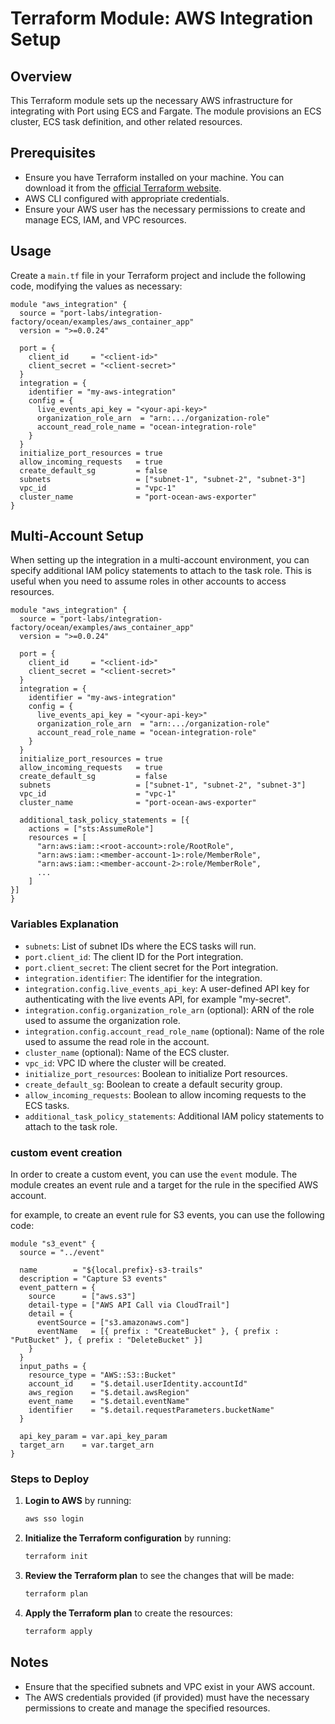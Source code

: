 # Terraform Module: AWS Integration Setup

## Overview

This Terraform module sets up the necessary AWS infrastructure for integrating with Port using ECS and Fargate. The module provisions an ECS cluster, ECS task definition, and other related resources.

## Prerequisites

- Ensure you have Terraform installed on your machine. You can download it from the [official Terraform website](https://www.terraform.io/downloads.html).
- AWS CLI configured with appropriate credentials.
- Ensure your AWS user has the necessary permissions to create and manage ECS, IAM, and VPC resources.

## Usage

Create a `main.tf` file in your Terraform project and include the following code, modifying the values as necessary:

```hcl
module "aws_integration" {
  source = "port-labs/integration-factory/ocean/examples/aws_container_app"
  version = ">=0.0.24"

  port = {
    client_id     = "<client-id>"
    client_secret = "<client-secret>"
  }
  integration = {
    identifier = "my-aws-integration"
    config = {
      live_events_api_key = "<your-api-key>"
      organization_role_arn  = "arn:.../organization-role"
      account_read_role_name = "ocean-integration-role"
    }
  }
  initialize_port_resources = true
  allow_incoming_requests   = true
  create_default_sg         = false
  subnets                   = ["subnet-1", "subnet-2", "subnet-3"]
  vpc_id                    = "vpc-1"
  cluster_name              = "port-ocean-aws-exporter"
}
```

## Multi-Account Setup

When setting up the integration in a multi-account environment, you can specify additional IAM policy statements to attach to the task role. This is useful when you need to assume roles in other accounts to access resources.

```hcl
module "aws_integration" {
  source = "port-labs/integration-factory/ocean/examples/aws_container_app"
  version = ">=0.0.24"

  port = {
    client_id     = "<client-id>"
    client_secret = "<client-secret>"
  }
  integration = {
    identifier = "my-aws-integration"
    config = {
      live_events_api_key = "<your-api-key>"
      organization_role_arn  = "arn:.../organization-role"
      account_read_role_name = "ocean-integration-role"
    }
  }
  initialize_port_resources = true
  allow_incoming_requests   = true
  create_default_sg         = false
  subnets                   = ["subnet-1", "subnet-2", "subnet-3"]
  vpc_id                    = "vpc-1"
  cluster_name              = "port-ocean-aws-exporter"

  additional_task_policy_statements = [{
    actions = ["sts:AssumeRole"]
    resources = [
      "arn:aws:iam::<root-account>:role/RootRole",
      "arn:aws:iam::<member-account-1>:role/MemberRole",
      "arn:aws:iam::<member-account-2>:role/MemberRole",
      ...
    ]
}]
}
```

### Variables Explanation

- `subnets`: List of subnet IDs where the ECS tasks will run.
- `port.client_id`: The client ID for the Port integration.
- `port.client_secret`: The client secret for the Port integration.
- `integration.identifier`: The identifier for the integration.
- `integration.config.live_events_api_key`: A user-defined API key for authenticating with the live events API, for example "my-secret".
- `integration.config.organization_role_arn` (optional): ARN of the role used to assume the organization role.
- `integration.config.account_read_role_name` (optional): Name of the role used to assume the read role in the account.
- `cluster_name` (optional): Name of the ECS cluster.
- `vpc_id`: VPC ID where the cluster will be created.
- `initialize_port_resources`: Boolean to initialize Port resources.
- `create_default_sg`: Boolean to create a default security group.
- `allow_incoming_requests`: Boolean to allow incoming requests to the ECS tasks.
- `additional_task_policy_statements`: Additional IAM policy statements to attach to the task role.

### custom event creation

In order to create a custom event, you can use the `event` module.
The module creates an event rule and a target for the rule in the specified AWS account.

for example, to create an event rule for S3 events, you can use the following code:

```hcl
module "s3_event" {
  source = "../event"

  name        = "${local.prefix}-s3-trails"
  description = "Capture S3 events"
  event_pattern = {
    source      = ["aws.s3"]
    detail-type = ["AWS API Call via CloudTrail"]
    detail = {
      eventSource = ["s3.amazonaws.com"]
      eventName   = [{ prefix : "CreateBucket" }, { prefix : "PutBucket" }, { prefix : "DeleteBucket" }]
    }
  }
  input_paths = {
    resource_type = "AWS::S3::Bucket"
    account_id    = "$.detail.userIdentity.accountId"
    aws_region    = "$.detail.awsRegion"
    event_name    = "$.detail.eventName"
    identifier    = "$.detail.requestParameters.bucketName"
  }

  api_key_param = var.api_key_param
  target_arn    = var.target_arn
}
```

### Steps to Deploy

1. **Login to AWS** by running:

   ```sh
   aws sso login
   ```

2. **Initialize the Terraform configuration** by running:

   ```sh
   terraform init
   ```

3. **Review the Terraform plan** to see the changes that will be made:

   ```sh
   terraform plan
   ```

4. **Apply the Terraform plan** to create the resources:
   ```sh
   terraform apply
   ```

## Notes

- Ensure that the specified subnets and VPC exist in your AWS account.
- The AWS credentials provided (if provided) must have the necessary permissions to create and manage the specified resources.
